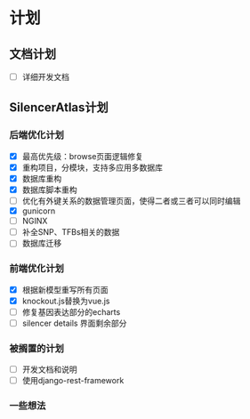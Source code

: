 # 计划

## 文档计划

- [ ] 详细开发文档

## SilencerAtlas计划

### 后端优化计划

- [x] 最高优先级：browse页面逻辑修复
- [x] 重构项目，分模块，支持多应用多数据库
- [x] 数据库重构
- [x] 数据库脚本重构
- [ ] 优化有外键关系的数据管理页面，使得二者或三者可以同时编辑
- [x] gunicorn
- [ ] NGINX
- [ ] 补全SNP、TFBs相关的数据
- [ ] 数据库迁移

### 前端优化计划

- [x] 根据新模型重写所有页面
- [x] knockout.js替换为vue.js
- [ ] 修复基因表达部分的echarts
- [ ] silencer details 界面剩余部分

### 被搁置的计划

- [ ] 开发文档和说明
- [ ] 使用django-rest-framework

### 一些想法
